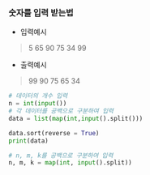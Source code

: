### 숫자를 입력 받는법 
- 입력예시
> 5
> 65 90 75 34 99
- 출력예시
> 99 90 75 65 34

```python
# 데이터의 개수 입력
n = int(input())
# 각 데이터를 공백으로 구분하여 입력
data = list(map(int,input().split()))

data.sort(reverse = True)
print(data)
```

```python
# n, m, k를 공백으로 구분하여 입력
n, m, k = map(int, input().split))
```
<!--stackedit_data:
eyJoaXN0b3J5IjpbMjc5MzY1NzIzLC0xMjg2OTEyODE5XX0=
-->